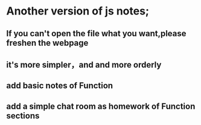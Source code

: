 # Another version of js notes;  

## If you can't open the file what you want,please freshen the webpage

## it's more simpler，and and more orderly

## add basic notes of Function

## add  a simple chat room as homework of Function sections
